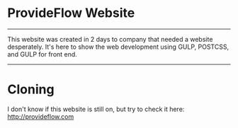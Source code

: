 # ProvideFlow Website
<hr>
<p>This website was created in 2 days to company that needed a website desperately. It's here to show the web development using GULP, POSTCSS, and GULP for front end.
<hr>

# Cloning
I don't know if this website is still on, but try to check it here: http://provideflow.com
